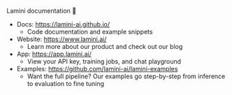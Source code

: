 Lamini documentation 🦙
* Docs: https://lamini-ai.github.io/
  * Code documentation and example snippets
* Website: https://www.lamini.ai/
  * Learn more about our product and check out our blog
* App: https://app.lamini.ai/
  * View your API key, training jobs, and chat playground
* Examples: https://github.com/lamini-ai/lamini-examples
  * Want the full pipeline? Our examples go step-by-step from inference to evaluation to fine tuning
